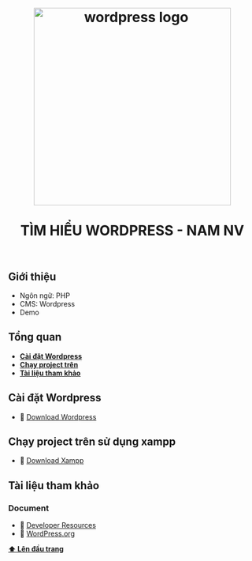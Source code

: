 <h1 align="center">
<br>
  <img src="https://key.com.vn/upload/article/contents/16-loi-thuong-gap-khi-quan-tri-wordpress-1.jpg" alt="wordpress logo" width=400">
  <br>
    <br>
  TÌM HIỂU WORDPRESS - NAM NV
  <br><br>
</h1>

## Giới thiệu

- Ngôn ngữ: PHP
- CMS: Wordpress
- Demo

## Tổng quan

* **[Cài đặt Wordpress](#1-cài-đặt-wordpress)**
* **[Chạy project trên](#2-chạy-project-trên)**
* **[Tài liệu tham khảo](#3-tài-liệu-tham-khảo)**

## Cài đặt Wordpress

 * 📌 [Download Wordpress](https://vi.wordpress.org/download/)

## Chạy project trên sử dụng xampp

* 📌 [Download Xampp](https://www.apachefriends.org/download.html)

## Tài liệu tham khảo

### Document

 * 📜 [Developer Resources](https://developer.wordpress.org/)
 * 📜 [WordPress.org](https://vi.wordpress.org/)

**[⬆ Lên đầu trang](#tổng-quan)**